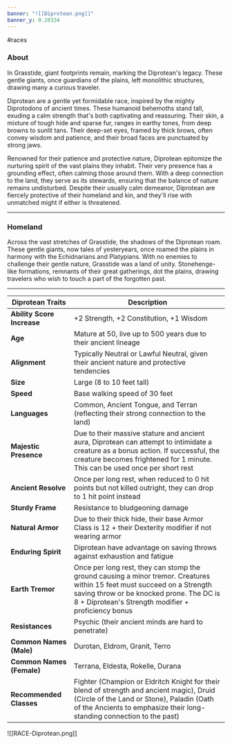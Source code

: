 ```yaml
---
banner: "![[Diprotean.png]]"
banner_y: 0.20334
---
```

#races

### About

In Grasstide, giant footprints remain, marking the Diprotean's legacy. These gentle giants, once guardians of the plains, left monolithic structures, drawing many a curious traveler.

Diprotean are a gentle yet formidable race, inspired by the mighty Diprotodons of ancient times. These humanoid behemoths stand tall, exuding a calm strength that's both captivating and reassuring. Their skin, a mixture of tough hide and sparse fur, ranges in earthy tones, from deep browns to sunlit tans. Their deep-set eyes, framed by thick brows, often convey wisdom and patience, and their broad faces are punctuated by strong jaws.

Renowned for their patience and protective nature, Diprotean epitomize the nurturing spirit of the vast plains they inhabit. Their very presence has a grounding effect, often calming those around them. With a deep connection to the land, they serve as its stewards, ensuring that the balance of nature remains undisturbed. Despite their usually calm demeanor, Diprotean are fiercely protective of their homeland and kin, and they'll rise with unmatched might if either is threatened.

-----
### Homeland

Across the vast stretches of Grasstide, the shadows of the Diprotean roam. These gentle giants, now tales of yesteryears, once roamed the plains in harmony with the Echidnarians and Platypians. With no enemies to challenge their gentle nature, Grasstide was a land of unity. Stonehenge-like formations, remnants of their great gatherings, dot the plains, drawing travelers who wish to touch a part of the forgotten past.

-----

| **Diprotean Traits**       | **Description**                                                                                                                                                                                                             |
| -------------------------- | --------------------------------------------------------------------------------------------------------------------------------------------------------------------------------------------------------------------------- |
| **Ability Score Increase** | +2 Strength, +2 Constitution, +1 Wisdom                                                                                                                                                                                     |
| **Age**                    | Mature at 50, live up to 500 years due to their ancient lineage                                                                                                                                                             |
| **Alignment**              | Typically Neutral or Lawful Neutral, given their ancient nature and protective tendencies                                                                                                                                   |
| **Size**                   | Large (8 to 10 feet tall)                                                                                                                                                                                                   |
| **Speed**                  | Base walking speed of 30 feet                                                                                                                                                                                               |
| **Languages**              | Common, Ancient Tongue, and Terran (reflecting their strong connection to the land)                                                                                                                                         |
| **Majestic Presence**      | Due to their massive stature and ancient aura, Diprotean can attempt to intimidate a creature as a bonus action. If successful, the creature becomes frightened for 1 minute. This can be used once per short rest         |
| **Ancient Resolve**        | Once per long rest, when reduced to 0 hit points but not killed outright, they can drop to 1 hit point instead                                                                                                              |
| **Sturdy Frame**           | Resistance to bludgeoning damage                                                                                                                                                                                            |
| **Natural Armor**          | Due to their thick hide, their base Armor Class is 12 + their Dexterity modifier if not wearing armor                                                                                                                       |
| **Enduring Spirit**        | Diprotean have advantage on saving throws against exhaustion and fatigue                                                                                                                                                   |
| **Earth Tremor**           | Once per long rest, they can stomp the ground causing a minor tremor. Creatures within 15 feet must succeed on a Strength saving throw or be knocked prone. The DC is 8 + Diprotean's Strength modifier + proficiency bonus |
| **Resistances**            | Psychic (their ancient minds are hard to penetrate)                                                                                                                                                                         |
| **Common Names (Male)**    | Durotan, Eldrom, Granit, Terro                                                                                                                                                                                              |
| **Common Names (Female)**  | Terrana, Eldesta, Rokelle, Durana                                                                                                                                                                                           |
| **Recommended Classes**    | Fighter (Champion or Eldritch Knight for their blend of strength and ancient magic), Druid (Circle of the Land or Stone), Paladin (Oath of the Ancients to emphasize their long-standing connection to the past)            |

![[RACE-Diprotean.png]]